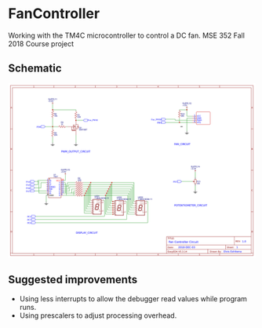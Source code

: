 # FanController
Working with the TM4C microcontroller to control a DC fan. MSE 352 Fall 2018 Course project

## Schematic
![Schematic](/Schematic-FanController.png)

## Suggested improvements
 - Using less interrupts to allow the debugger read values while program runs.
 - Using prescalers to adjust processing overhead.
